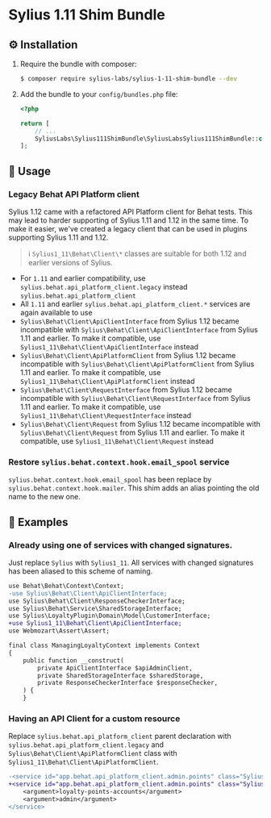 # Sylius 1.11 Shim Bundle

## ⚙️ Installation

1. Require the bundle with composer:

    ```bash
    $ composer require sylius-labs/sylius-1-11-shim-bundle --dev
    ```

2. Add the bundle to your `config/bundles.php` file:

    ```php
    <?php
    
    return [
        // ...
        SyliusLabs\Sylius111ShimBundle\SyliusLabsSylius111ShimBundle::class => ['test' => true, 'test_cached' => true],
    ];
    ```
   
## 📖 Usage

### Legacy Behat API Platform client

Sylius 1.12 came with a refactored API Platform client for Behat tests. This may lead to harder supporting of Sylius 1.11 and 1.12 in the same time.
To make it easier, we've created a legacy client that can be used in plugins supporting Sylius 1.11 and 1.12.

> ℹ️ `Sylius1_11\Behat\Client\*` classes are suitable for both 1.12 and earlier versions of Sylius.

- For `1.11` and earlier compatibility, use `sylius.behat.api_platform_client.legacy` instead `sylius.behat.api_platform_client`
- All `1.11` and earlier `sylius.behat.api_platform_client.*` services are again available to use
- `Sylius\Behat\Client\ApiClientInterface` from Sylius 1.12 became incompatible with `Sylius\Behat\Client\ApiClientInterface` from Sylius 1.11 and earlier. To make it compatible, use `Sylius1_11\Behat\Client\ApiClientInterface` instead
- `Sylius\Behat\Client\ApiPlatformClient` from Sylius 1.12 became incompatible with `Sylius\Behat\Client\ApiPlatformClient` from Sylius 1.11 and earlier. To make it compatible, use `Sylius1_11\Behat\Client\ApiPlatformClient` instead
- `Sylius\Behat\Client\RequestInterface` from Sylius 1.12 became incompatible with `Sylius\Behat\Client\RequestInterface` from Sylius 1.11 and earlier. To make it compatible, use `Sylius1_11\Behat\Client\RequestInterface` instead
- `Sylius\Behat\Client\Request` from Sylius 1.12 became incompatible with `Sylius\Behat\Client\Request` from Sylius 1.11 and earlier. To make it compatible, use `Sylius1_11\Behat\Client\Request` instead

### Restore `sylius.behat.context.hook.email_spool` service
`sylius.behat.context.hook.email_spool` has been replace by `sylius.behat.context.hook.mailer`. This shim adds an alias pointing the old name to the new one.

## 📝 Examples

### Already using one of services with changed signatures.

Just replace `Sylius` with `Sylius1_11`. All services with changed signatures has been aliased to this scheme of naming.

```diff
use Behat\Behat\Context\Context;
-use Sylius\Behat\Client\ApiClientInterface;
use Sylius\Behat\Client\ResponseCheckerInterface;
use Sylius\Behat\Service\SharedStorageInterface;
use Sylius\LoyaltyPlugin\Domain\Model\CustomerInterface;
+use Sylius1_11\Behat\Client\ApiClientInterface;
use Webmozart\Assert\Assert;

final class ManagingLoyaltyContext implements Context
{
    public function __construct(
        private ApiClientInterface $apiAdminClient,
        private SharedStorageInterface $sharedStorage,
        private ResponseCheckerInterface $responseChecker,
    ) {
    }
```

### Having an API Client for a custom resource

Replace `sylius.behat.api_platform_client` parent declaration with `sylius.behat.api_platform_client.legacy` and `Sylius\Behat\Client\ApiPlatformClient` class with `Sylius1_11\Behat\Client\ApiPlatformClient`.

```diff
-<service id="app.behat.api_platform_client.admin.points" class="Sylius\Behat\Client\ApiPlatformClient" parent="sylius.behat.api_platform_client">
+<service id="app.behat.api_platform_client.admin.points" class="Sylius1_11\Behat\Client\ApiPlatformClient" parent="sylius.behat.api_platform_client.legacy">
    <argument>loyalty-points-accounts</argument>
    <argument>admin</argument>
</service>
```
